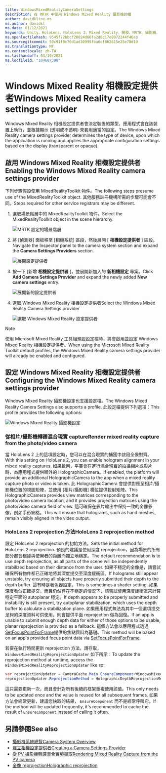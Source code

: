 ```yaml
---
title: WindowsMixedRealityCameraSettings
description: 在 MRTK 中使用 Windows Mixed Reality 攝影機的檔
author: davidkline-ms
ms.author: davidkl
ms.date: 01/12/2021
keywords: Unity、HoloLens、HoloLens 2、Mixed Reality、開發、MRTK、攝影機、
ms.openlocfilehash: 9545f72bbcf20024d66fa2d8c17e8072244f46ab
ms.sourcegitcommit: 59c91f8c70d1ad30995fba6cf862615e25e78d10
ms.translationtype: MT
ms.contentlocale: zh-TW
ms.lasthandoff: 03/19/2021
ms.locfileid: "104687398"
---
```

# <a name="windows-mixed-reality-camera-settings-provider"></a><span data-ttu-id="21c11-104">Windows Mixed Reality 相機設定提供者</span><span class="sxs-lookup"><span data-stu-id="21c11-104">Windows Mixed Reality camera settings provider</span></span>

<span data-ttu-id="21c11-105">Windows Mixed Reality 相機設定提供者會決定裝置的類型，應用程式會在該裝置上執行，並根據顯示 (透明或不透明) 來套用適當的設定。</span><span class="sxs-lookup"><span data-stu-id="21c11-105">The Windows Mixed Reality camera settings provider determines the type of device, upon which the application is running and applies the appropriate configuration settings based on the display (transparent or opaque).</span></span>

## <a name="enabling-the-windows-mixed-reality-camera-settings-provider"></a><span data-ttu-id="21c11-106">啟用 Windows Mixed Reality 相機設定提供者</span><span class="sxs-lookup"><span data-stu-id="21c11-106">Enabling the Windows Mixed Reality camera settings provider</span></span>

<span data-ttu-id="21c11-107">下列步驟假設使用 MixedRealityToolkit 物件。</span><span class="sxs-lookup"><span data-stu-id="21c11-107">The following steps presume use of the MixedRealityToolkit object.</span></span> <span data-ttu-id="21c11-108">其他服務註冊機構所需的步驟可能會不同。</span><span class="sxs-lookup"><span data-stu-id="21c11-108">Steps required for other service registrars may be different.</span></span>

1. <span data-ttu-id="21c11-109">選取場景階層中的 MixedRealityToolkit 物件。</span><span class="sxs-lookup"><span data-stu-id="21c11-109">Select the MixedRealityToolkit object in the scene hierarchy.</span></span>

    ![MRTK 設定的場景階層](../images/MRTK_ConfiguredHierarchy.png)

2. <span data-ttu-id="21c11-111">將 [偵測器] 面板移至 [相機系統] 區段，然後展開 [ **相機設定提供者** ] 區段。</span><span class="sxs-lookup"><span data-stu-id="21c11-111">Navigate the Inspector panel to the camera system section and expand the **Camera Settings Providers** section.</span></span>

    ![展開設定提供者](../images/camera-system/ExpandProviders.png)

3. <span data-ttu-id="21c11-113">按一下 [新增 **相機設定提供者** ]，並展開新加入的 **新相機設定** 專案。</span><span class="sxs-lookup"><span data-stu-id="21c11-113">Click **Add Camera Settings Provider** and expand the newly added **New camera settings** entry.</span></span>

    ![展開新的設定提供者](../images/camera-system/ExpandNewProvider.png)

4. <span data-ttu-id="21c11-115">選取 Windows Mixed Reality 相機設定提供者</span><span class="sxs-lookup"><span data-stu-id="21c11-115">Select the Windows Mixed Reality Camera Settings provider</span></span>

    ![選取 Windows Mixed Reality 設定提供者](../images/camera-system/SelectWindowsMixedRealitySettings.png)

> [!NOTE]
> <span data-ttu-id="21c11-117">使用 Microsoft Mixed Reality 工具組預設設定檔時，將會啟用並設定 Windows Mixed Reality 相機設定提供者。</span><span class="sxs-lookup"><span data-stu-id="21c11-117">When using the Microsoft Mixed Reality Toolkit default profiles, the Windows Mixed Reality camera settings provider will already be enabled and configured.</span></span>

## <a name="configuring-the-windows-mixed-reality-camera-settings-provider"></a><span data-ttu-id="21c11-118">設定 Windows Mixed Reality 相機設定提供者</span><span class="sxs-lookup"><span data-stu-id="21c11-118">Configuring the Windows Mixed Reality camera settings provider</span></span>

<span data-ttu-id="21c11-119">Windows Mixed Reality 攝影機設定也支援設定檔。</span><span class="sxs-lookup"><span data-stu-id="21c11-119">The Windows Mixed Reality Camera Settings also supports a profile.</span></span> <span data-ttu-id="21c11-120">此設定檔提供下列選項：</span><span class="sxs-lookup"><span data-stu-id="21c11-120">This profile provides the following options:</span></span>

![Windows Mixed Reality 攝影機設定](../images/camera-system/WMRCameraSettingsProfile.png)

### <a name="render-mixed-reality-capture-from-the-photovideo-camera"></a><span data-ttu-id="21c11-122">從相片/攝影機轉譯混合現實 capture</span><span class="sxs-lookup"><span data-stu-id="21c11-122">Render mixed reality capture from the photo/video camera</span></span>

<span data-ttu-id="21c11-123">當 HoloLens 2 上的這項設定時，您可以在混合現實的捕獲中啟用全像對齊。</span><span class="sxs-lookup"><span data-stu-id="21c11-123">With this setting on HoloLens 2, you can enable hologram alignment in your mixed reality captures.</span></span> <span data-ttu-id="21c11-124">如果啟用，平臺會在進行混合現實的拍攝相片或影片時，為應用程式提供額外的 HolographicCamera。</span><span class="sxs-lookup"><span data-stu-id="21c11-124">If enabled, the platform will provide an additional HolographicCamera to the app when a mixed reality capture photo or video is taken.</span></span> <span data-ttu-id="21c11-125">此 HolographicCamera 會提供對應至相片/攝影機位置的視圖矩陣，並使用 [相片/攝影機] 欄位提供投射矩陣。</span><span class="sxs-lookup"><span data-stu-id="21c11-125">This HolographicCamera provides view matrices corresponding to the photo/video camera location, and it provides projection matrices using the photo/video camera field of view.</span></span> <span data-ttu-id="21c11-126">這可確保在影片輸出中保持一致的全像影像，例如手形網格。</span><span class="sxs-lookup"><span data-stu-id="21c11-126">This will ensure that holograms, such as hand meshes, remain visibly aligned in the video output.</span></span>

### <a name="hololens-2-reprojection-method"></a><span data-ttu-id="21c11-127">HoloLens 2 reprojection 方法</span><span class="sxs-lookup"><span data-stu-id="21c11-127">HoloLens 2 reprojection method</span></span>

<span data-ttu-id="21c11-128">設定 HoloLens 2 reprojection 的初始方法。</span><span class="sxs-lookup"><span data-stu-id="21c11-128">Sets the initial method for HoloLens 2 reprojection.</span></span> <span data-ttu-id="21c11-129">預設的建議是使用深度 reprojection，因為場景的所有部分都會根據與使用者的距離而獨立地穩定。</span><span class="sxs-lookup"><span data-stu-id="21c11-129">The default recommendation is to use depth reprojection, as all parts of the scene will be independently stabilized based on their distance from the user.</span></span> <span data-ttu-id="21c11-130">如果不穩定的全像是，請嘗試確保所有物件都已正確地將其深度提交至深度緩衝區。</span><span class="sxs-lookup"><span data-stu-id="21c11-130">If holograms still appear unstable, try ensuring all objects have properly submitted their depth to the depth buffer.</span></span> <span data-ttu-id="21c11-131">這有時是著色器設定。</span><span class="sxs-lookup"><span data-stu-id="21c11-131">This is sometimes a shader setting.</span></span> <span data-ttu-id="21c11-132">如果深度看似正確提交，而且仍然存在不穩定的情況下，請嘗試使用深度緩衝區來計算穩定平面的 autoplanar 穩定。</span><span class="sxs-lookup"><span data-stu-id="21c11-132">If depth appears to be properly submitted and instability is still present, try autoplanar stabilization, which uses the depth buffer to calculate a stabilization plane.</span></span> <span data-ttu-id="21c11-133">如果應用程式無法為其中一個選項提交足夠的深度資料可供使用，則會提供平面 reprojection 做為回復。</span><span class="sxs-lookup"><span data-stu-id="21c11-133">If an app is unable to submit enough depth data for either of those options to be usable, planar reprojection is provided as a fallback.</span></span> <span data-ttu-id="21c11-134">這個方法會以應用程式透過 [SetFocusPointForFrame](https://docs.unity3d.com/ScriptReference/XR.WSA.HolographicSettings.SetFocusPointForFrame.html)提供的焦點資料為基礎。</span><span class="sxs-lookup"><span data-stu-id="21c11-134">This method will be based on an app's provided focus point data via [SetFocusPointForFrame](https://docs.unity3d.com/ScriptReference/XR.WSA.HolographicSettings.SetFocusPointForFrame.html).</span></span>

<span data-ttu-id="21c11-135">若要在執行時間更新 reprojection 方法，請存取， `WindowsMixedRealityReprojectionUpdater` 如下所示：</span><span class="sxs-lookup"><span data-stu-id="21c11-135">To update the reprojection method at runtime, access the `WindowsMixedRealityReprojectionUpdater` like so:</span></span>

```c#
var reprojectionUpdater = CameraCache.Main.EnsureComponent<WindowsMixedRealityReprojectionUpdater>();
reprojectionUpdater.ReprojectionMethod = HolographicDepthReprojectionMethod.AutoPlanar;
```

<span data-ttu-id="21c11-136">這只需要更新一次，而且會針對所有後續的框架重複使用該值。</span><span class="sxs-lookup"><span data-stu-id="21c11-136">This only needs to be updated once and the value is reused for all subsequent frames.</span></span> <span data-ttu-id="21c11-137">如果方法會經常更新，建議您快取的結果， `EnsureComponent` 而不是經常呼叫它。</span><span class="sxs-lookup"><span data-stu-id="21c11-137">If the method will be updated frequently, it's recommended to cache the result of `EnsureComponent` instead of calling it often.</span></span>

## <a name="see-also"></a><span data-ttu-id="21c11-138">另請參閱</span><span class="sxs-lookup"><span data-stu-id="21c11-138">See also</span></span>

- [<span data-ttu-id="21c11-139">攝影機系統總覽</span><span class="sxs-lookup"><span data-stu-id="21c11-139">Camera System Overview</span></span>](CameraSystemOverview.md)
- [<span data-ttu-id="21c11-140">建立相機設定提供者</span><span class="sxs-lookup"><span data-stu-id="21c11-140">Creating a Camera Settings Provider</span></span>](CreateSettingsProvider.md)
- [<span data-ttu-id="21c11-141">從 PV 攝影機轉譯混合實境擷取</span><span class="sxs-lookup"><span data-stu-id="21c11-141">Rendering Mixed Reality Capture from the PV camera</span></span>](https://docs.microsoft.com/windows/mixed-reality/mixed-reality-capture-for-developers#render-from-the-pv-camera-opt-in)
- [<span data-ttu-id="21c11-142">全像 reprojection</span><span class="sxs-lookup"><span data-stu-id="21c11-142">Holographic reprojection</span></span>](https://docs.microsoft.com/windows/mixed-reality/hologram-stability#reprojection)
